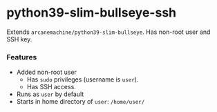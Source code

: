 # python39-slim-bullseye-ssh

Extends `arcanemachine/python39-slim-bullseye`. Has non-root user and SSH key.


### Features

- Added non-root user
  - Has `sudo` privileges (username is `user`).
  - Has SSH access.
- Runs as `user` by default
- Starts in home directory of `user`: `/home/user/` 
